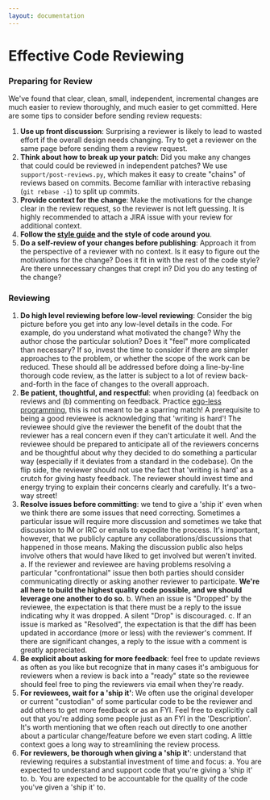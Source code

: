 ```yaml
---
layout: documentation
---
```


# Effective Code Reviewing

### Preparing for Review

We've found that clear, clean, small, independent, incremental changes are much
easier to review thoroughly, and much easier to get committed. Here are some tips
to consider before sending review requests:

1. **Use up front discussion**: Surprising a reviewer is likely to lead to
   wasted effort if the overall design needs changing. Try to get a reviewer
   on the same page before sending them a review request.
2. **Think about how to break up your patch**: Did you make any changes
   that could could be reviewed in independent patches? We use
   `support/post-reviews.py`, which makes it easy to create "chains" of
   reviews based on commits. Become familiar with interactive rebasing
   (`git rebase -i`) to split up commits.
3. **Provide context for the change**: Make the motivations for the
   change clear in the review request, so the reviewer is not left
   guessing. It is highly recommended to attach a JIRA issue with your
   review for additional context.
4. **Follow the [style guide](http://mesos.apache.org/documentation/latest/mesos-c++-style-guide/)
   and the style of code around you**.
5. **Do a self-review of your changes before publishing**: Approach it
   from the perspective of a reviewer with no context. Is it easy to figure
   out the motivations for the change? Does it fit in with the rest of the
   code style? Are there unnecessary changes that crept in? Did you do any
   testing of the change?

### Reviewing

1. **Do high level reviewing before low-level reviewing**: Consider the
   big picture before you get into any low-level details in the code.
   For example, do you understand what motivated the change? Why the
   author chose the particular solution? Does it "feel" more complicated
   than necessary? If so, invest the time to consider if there are
   simpler approaches to the problem, or whether the scope of the work
   can be reduced. These should all be addressed before doing a
   line-by-line thorough code review, as the latter is subject to a
   lot of review back-and-forth in the face of changes to the overall
   approach.
2. **Be patient, thoughtful, and respectful**: when providing (a) feedback
   on reviews and (b) commenting on feedback. Practice
   [ego-less programming](http://blog.codinghorror.com/the-ten-commandments-of-egoless-programming/),
   this is not meant to be a sparring match! A prerequisite to being a good
   reviewee is acknowledging that 'writing is hard'! The reviewee should give
   the reviewer the benefit of the doubt that the reviewer has a real concern
   even if they can't articulate it well. And the reviewee should be prepared
   to anticipate all of the reviewers concerns and be thoughtful about why
   they decided to do something a particular way (especially if it deviates
   from a standard in the codebase). On the flip side, the reviewer should
   not use the fact that 'writing is hard' as a crutch for giving hasty
   feedback. The reviewer should invest time and energy trying to explain
   their concerns clearly and carefully. It's a two-way street!
3. **Resolve issues before committing**: we tend to give a 'ship it' even when
   we think there are some issues that need correcting. Sometimes a particular
   issue will require more discussion and sometimes we take that discussion to
   IM or IRC or emails to expedite the process. It's important, however, that
   we publicly capture any collaborations/discussions that happened in those
   means. Making the discussion public also helps involve others that would
   have liked to get involved but weren't invited.
    a. If the reviewer and reviewee are having problems resolving a particular
       "confrontational" issue then both parties should consider communicating
       directly or asking another reviewer to participate. **We're all here to
       build the highest quality code possible, and we should leverage one
       another to do so.**
    b. When an issue is "Dropped" by the reviewee, the expectation is that there
       must be a reply to the issue indicating why it was dropped. A silent "Drop"
       is discouraged.
    c. If an issue is marked as "Resolved", the expectation is that the diff has
       been updated in accordance (more or less) with the reviewer's comment. If
       there are significant changes, a reply to the issue with a comment is
       greatly appreciated.
4. **Be explicit about asking for more feedback**: feel free to update reviews
as often as you like but recognize that in many cases it's ambiguous for
reviewers when a review is back into a "ready" state so the reviewee should
feel free to ping the reviewers via email when they're ready.
5. **For reviewees, wait for a 'ship it'**: We often use the original developer
or current "custodian" of some particular code to be the reviewer and add others
to get more feedback or as an FYI. Feel free to explicitly call out that you're
adding some people just as an FYI in the 'Description'. It's worth mentioning
that we often reach out directly to one another about a particular change/feature
before we even start coding. A little context goes a long way to streamlining the
review process.
6. **For reviewers, be thorough when giving a 'ship it'**: understand that
reviewing requires a substantial investment of time and focus:
    a. You are expected to understand and support code that you're giving a 'ship it' to.
    b. You are expected to be accountable for the quality of the code you've given a 'ship it' to.